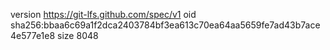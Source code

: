 version https://git-lfs.github.com/spec/v1
oid sha256:bbaa6c69a1f2dca2403784bf3ea613c70ea64aa5659fe7ad43b7ace4e577e1e8
size 8048
